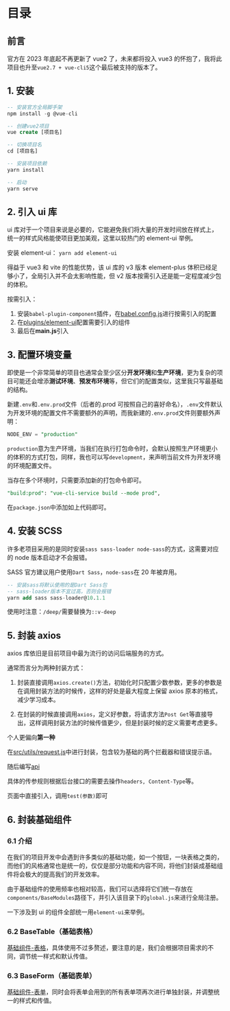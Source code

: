 # 目录

## 前言

官方在 2023 年底起不再更新了 vue2 了，未来都将投入 vue3 的怀抱了，我将此项目也升至`vue2.7 + vue-cli5`这个最后被支持的版本了。

## 1. 安装

```sql
-- 安装官方全局脚手架
npm install -g @vue-cli

-- 创建vue2项目
vue create [项目名]

-- 切换项目名
cd [项目名]

-- 安装项目依赖
yarn install

-- 启动
yarn serve
```

## 2. 引入 ui 库

ui 库对于一个项目来说是必要的，它能避免我们将大量的开发时间放在样式上，统一的样式风格能使项目更加美观，这里以较热门的 element-ui 举例。

安装 element-ui： `yarn add element-ui`

得益于 vue3 和 vite 的性能优势，该 ui 库的 v3 版本 element-plus 体积已经足够小了，全局引入并不会太影响性能，但 v2 版本按需引入还是能一定程度减少包的体积。

按需引入：

1. 安装`babel-plugin-component`插件，在[babel.config.js](babel.config.js)进行按需引入的配置
2. 在[plugins/element-ui](src/plugins/element-ui.js)配置需要引入的组件
3. 最后在**main.js**引入

## 3. 配置环境变量

即使是一个非常简单的项目也通常会至少区分**开发环境**和**生产环境**，更为复杂的项目可能还会增添**测试环境**、**预发布环境**等，但它们的配置类似，这里我只写最基础的结构。

新建`.env`和`.env.prod`文件（后者的.prod 可按照自己的喜好命名），`.env`文件默认为开发环境的配置文件不需要额外的声明，而我新建的`.env.prod`文件则要额外声明：

```sql
NODE_ENV = "production"
```

`production`意为生产环境，当我们在执行打包命令时，会默认按照生产环境更小的体积的方式打包，同样，我也可以写`development`，来声明当前文件为开发环境的环境配置文件。

当存在多个环境时，只需要添加新的打包命令即可。

```sql
"build:prod": "vue-cli-service build --mode prod",
```

在`package.json`中添加如上代码即可。

## 4. 安装 SCSS

许多老项目采用的是同时安装`sass sass-loader node-sass`的方式，这需要对应的 node 版本启动才不会报错。

SASS 官方建议用户使用`Dart Sass`，`node-sass`在 20 年被弃用。

```sql
-- 安装sass将默认使用的是Dart Sass包
-- sass-loader版本不宜过高，否则会报错
yarn add sass sass-loader@10.1.1
```

使用时注意：`/deep/`需要替换为`::v-deep`

## 5. 封装 axios

axios 库依旧是目前项目中最为流行的访问后端服务的方式。

通常而言分为两种封装方式：

1. 封装直接调用`axios.create()`方法，初始化时只配置少数参数，更多的参数是在调用封装方法的时候传，这样的好处是最大程度上保留 axios 原本的格式，减少学习成本。

2. 在封装的时候直接调用`axios`，定义好参数，将请求方法`Post Get`等直接导出，这样调用封装方法的时候传值更少，但是封装时候的定义需要考虑更多。

个人更偏向**第一种**

在[src/utils/request.js](src/utils/request.js)中进行封装，包含较为基础的两个拦截器和错误提示语。

随后编写[api](src/api/test.js)

具体的传参规则根据后台接口的需要去操作`headers, Content-Type`等。

页面中直接引入，调用`test(参数)`即可

## 6. 封装基础组件

### 6.1 介绍

在我们的项目开发中会遇到许多类似的基础功能，如一个按钮，一块表格之类的，而他们的风格通常也是统一的，仅仅是部分功能和内容不同，将他们封装成基础组件将会极大的提高我们的开发效率。

由于基础组件的使用频率也相对较高，我们可以选择将它们统一存放在`components/BaseModules`路径下，并引入该目录下的`global.js`来进行全局注册。

一下涉及到 ui 的组件全部统一用`element-ui`来举例。

### 6.2 BaseTable（基础表格）

[基础组件-表格](src/components/BaseModules/BaseTable.vue)，具体使用不过多赘述，要注意的是，我们会根据项目需求的不同，调节统一样式和默认传值。

### 6.3 BaseForm（基础表单）

[基础组件-表单](src/components/BaseModules/BaseForm.vue)，同时会将表单会用到的所有表单项再次进行单独封装，并调整统一的样式和传值。
